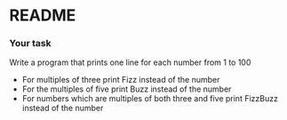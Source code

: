 # README

### Your task

Write a program that prints one line for each number from 1 to 100
* For multiples of three print Fizz instead of the number
* For the multiples of five print Buzz instead of the number
* For numbers which are multiples of both three and five print FizzBuzz instead of the number
